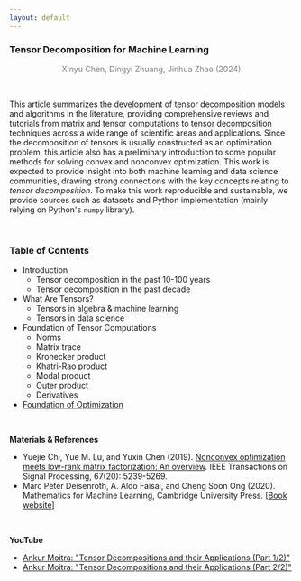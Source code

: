 ```yaml
---
layout: default
---
```


### Tensor Decomposition for Machine Learning

<p align="center"><span style="color:gray">Xinyu Chen, Dingyi Zhuang, Jinhua Zhao (2024)</span></p>

<br>

This article summarizes the development of tensor decomposition models and algorithms in the literature, providing comprehensive reviews and tutorials from matrix and tensor computations to tensor decomposition techniques across a wide range of scientific areas and applications. Since the decomposition of tensors is usually constructed as an optimization problem, this article also has a preliminary introduction to some popular methods for solving convex and nonconvex optimization. This work is expected to provide insight into both machine learning and data science communities, drawing strong connections with the key concepts relating to *tensor decomposition*. To make this work reproducible and sustainable, we provide sources such as datasets and Python implementation (mainly relying on Python's `numpy` library).

<br>

### Table of Contents

- Introduction
  - Tensor decomposition in the past 10-100 years
  - Tensor decomposition in the past decade
- What Are Tensors?
  - Tensors in algebra & machine learning
  - Tensors in data science
- Foundation of Tensor Computations
  - Norms
  - Matrix trace
  - Kronecker product
  - Khatri-Rao product
  - Modal product
  - Outer product
  - Derivatives
- [Foundation of Optimization](https://spatiotemporal-data.github.io/tensor4ml/opt_foundation/)


<br>

**Materials & References**

- Yuejie Chi, Yue M. Lu, and Yuxin Chen (2019). [Nonconvex optimization meets low-rank matrix factorization: An overview](https://doi.org/10.1109/TSP.2019.2937282). IEEE Transactions on Signal Processing, 67(20): 5239-5269.
- Marc Peter Deisenroth, A. Aldo Faisal, and Cheng Soon Ong (2020). Mathematics for Machine Learning, Cambridge University Press. [[Book website](https://mml-book.github.io/)]

<br>

**YouTube**

- [Ankur Moitra: "Tensor Decompositions and their Applications (Part 1/2)"](https://youtu.be/UyO4igyyYQA?si=8GvZeeGXp5v80hEv)
- [Ankur Moitra: "Tensor Decompositions and their Applications (Part 2/2)"](https://www.youtube.com/watch?v=npPaMknLJWQ)

<br>
